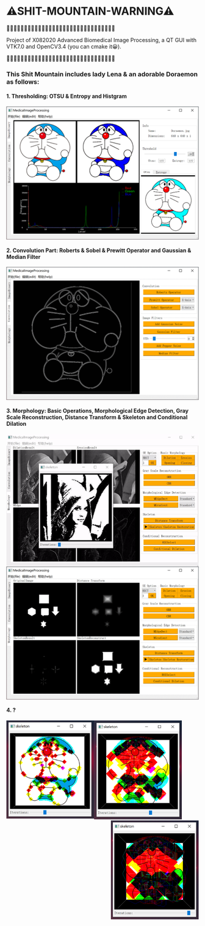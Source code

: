 # ⚠SHIT-MOUNTAIN-WARNING⚠

💩💩💩💩💩💩💩💩💩💩💩💩💩💩💩💩💩💩💩💩💩💩💩💩💩💩💩💩💩💩💩

Project of X082020 Advanced Biomedical Image Processing, a QT GUI with VTK7.0 and OpenCV3.4 (you can cmake it😀).

💩💩💩💩💩💩💩💩💩💩💩💩💩💩💩💩💩💩💩💩💩💩💩💩💩💩💩💩💩💩💩

### This Shit Mountain includes lady Lena & an adorable Doraemon as follows:

#### 1. Thresholding: OTSU & Entropy and Histgram

<img src="https://github.com/dzzhang96/Medical-Image-Processing/blob/master/images/2020-06-17_165056.png" width = "600" align=center />

#### 2. Convolution Part: Roberts & Sobel & Prewitt Operator and Gaussian & Median Filter

<img src="https://github.com/dzzhang96/Medical-Image-Processing/blob/master/images/ezgif-4-7b1825d38e28.gif" width = "600" align=center />

#### 3. Morphology: Basic Operations, Morphological Edge Detection, Gray Scale Reconstruction, Distance Transform & Skeleton and Conditional Dilation

<img src="https://github.com/dzzhang96/Medical-Image-Processing/blob/master/images/ezgif-4-f6c54188bf18.gif" width = "600" align=center />
<img src="https://github.com/dzzhang96/Medical-Image-Processing/blob/master/images/ezgif-4-23bb80449a97.gif" width = "600" align=center />

#### 4. ?

<img src="https://github.com/dzzhang96/Medical-Image-Processing/blob/master/images/2020-06-17_172916.png" width = "230" align=left />
<img src="https://github.com/dzzhang96/Medical-Image-Processing/blob/master/images/2020-06-17_172155.png" width = "230" />
<img src="https://github.com/dzzhang96/Medical-Image-Processing/blob/master/images/2020-06-17_172250.png" width = "230" align=right />

